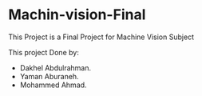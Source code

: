 # Machin-vision-Final

This Project is a Final Project for Machine Vision Subject

This project Done by:
- Dakhel Abdulrahman.
- Yaman Aburaneh.
- Mohammed Ahmad.
